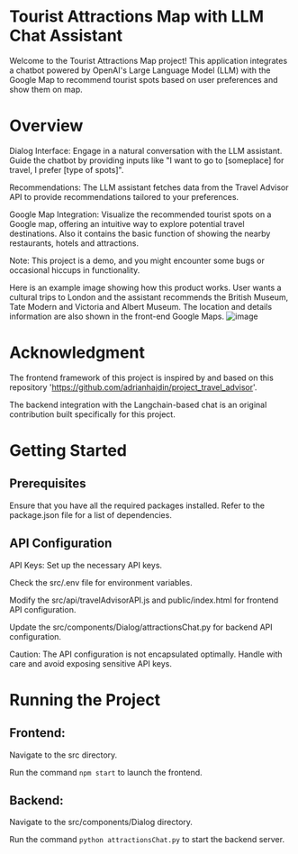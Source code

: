 # Tourist Attractions Map with LLM Chat Assistant

Welcome to the Tourist Attractions Map project! This application integrates a chatbot powered by OpenAI's Large Language Model (LLM) with the Google Map to recommend tourist spots based on user preferences and show them on map.

# Overview

Dialog Interface: Engage in a natural conversation with the LLM assistant. Guide the chatbot by providing inputs like "I want to go to [someplace] for travel, I prefer [type of spots]".

Recommendations: The LLM assistant fetches data from the Travel Advisor API to provide recommendations tailored to your preferences.

Google Map Integration: Visualize the recommended tourist spots on a Google map, offering an intuitive way to explore potential travel destinations. Also it contains the basic function of showing the nearby restaurants, hotels and attractions.

Note: This project is a demo, and you might encounter some bugs or occasional hiccups in functionality.

Here is an example image showing how this product works. User wants a cultural trips to London and the assistant recommends the British Museum, Tate Modern and Victoria and Albert Museum. The location and details information are also shown in the front-end Google Maps.
![image](https://github.com/Agonian-DB/EC601_Project2/assets/125980676/0523ca77-fa87-4000-8caa-a8ca744d8cd9)


# Acknowledgment

The frontend framework of this project is inspired by and based on this repository 'https://github.com/adrianhajdin/project_travel_advisor'.

The backend integration with the Langchain-based chat is an original contribution built specifically for this project.

# Getting Started
## Prerequisites

Ensure that you have all the required packages installed. Refer to the package.json file for a list of dependencies.

## API Configuration
API Keys: Set up the necessary API keys.

Check the src/.env file for environment variables.

Modify the src/api/travelAdvisorAPI.js and public/index.html for frontend API configuration.

Update the src/components/Dialog/attractionsChat.py for backend API configuration.

Caution: The API configuration is not encapsulated optimally. Handle with care and avoid exposing sensitive API keys.

# Running the Project
## Frontend:

Navigate to the src directory.

Run the command ```npm start``` to launch the frontend.

## Backend:

Navigate to the src/components/Dialog directory.

Run the command ```python attractionsChat.py``` to start the backend server.

